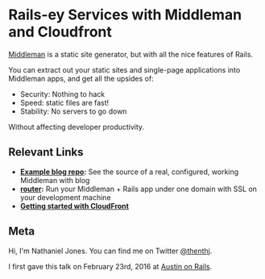 # Rails-ey Services with Middleman and Cloudfront

[Middleman](http://middlemanapp.com) is a static site generator, but with all the nice features of Rails.

You can extract out your static sites and single-page applications into Middleman apps, and get all the upsides of:

* Security: Nothing to hack
* Speed: static files are fast!
* Stability: No servers to go down

Without affecting developer productivity.

## Relevant Links

* **[Example blog repo](https://nthj/site):** See the source of a real, configured, working Middleman with blog
* **[router](https://github.com/nthj/router):** Run your Middleman + Rails app under one domain with SSL on your development machine
* **[Getting started with CloudFront](http://docs.aws.amazon.com/AmazonCloudFront/latest/DeveloperGuide/GettingStarted.html)**

## Meta

Hi, I'm Nathaniel Jones. You can find me on Twitter [@thenthj](https://twitter.com/thenthj). 

I first gave this talk on February 23rd, 2016 at [Austin on Rails](http://austinonrails.org). 

